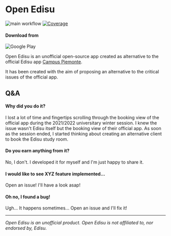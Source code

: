 # Open Edisu

![main workflow](https://github.com/ilovelinux/open_edisu/actions/workflows/main.yml/badge.svg)
[![Coverage](https://codecov.io/gh/ilovelinux/open_edisu/branch/main/graph/badge.svg?token=dQddRHNNzZ)](https://codecov.io/gh/ilovelinux/open_edisu)

#### Download from

![[Google Play](https://play.google.com/store/apps/details?id=com.ilovelinux.openedisu)](https://img.shields.io/badge/Google_Play-414141?style=for-the-badge&logo=google-play&logoColor=white)

Open Edisu is an unofficial open-source app created as alternative to the official Edisu app [Campus Piemonte](https://play.google.com/store/apps/details?id=it.astutesoftwares.edisu).

It has been created with the aim of proposing an alternative to the critical issues of the official app.

## Q&A 
#### Why did you do it?
I lost a lot of time and fingertips scrolling through the booking view of the official app during the 2021/2022 universitary winter session. I knew the issue wasn't Edisu itself but the booking view of their official app. As soon as the session ended, I started thinking about creating an alternative client to book the Edisu study room.

#### Do you earn anything from it?
No, I don't. I developed it for myself and I'm just happy to share it.

#### I would like to see XYZ feature implemented...
Open an issue! I'll have a look asap!

#### Oh no, I found a bug!
Ugh... It happens sometimes... Open an issue and I'll fix it!

---

*Open Edisu is an unofficial product. Open Edisu is not affiliated to, nor endorsed by, Edisu.*
